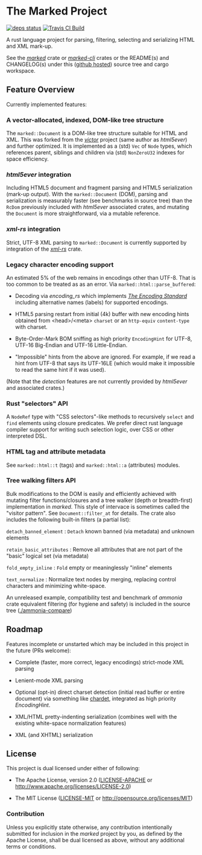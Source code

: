# The Marked Project

[![deps status](https://deps.rs/repo/github/dekellum/marked/status.svg)](https://deps.rs/repo/github/dekellum/marked)
[![Travis CI Build](https://travis-ci.org/dekellum/marked.svg?branch=master)](https://travis-ci.org/dekellum/marked)

A rust language project for parsing, filtering, selecting and serializing HTML
and XML mark-up.

See the _[marked]_ crate or _[marked-cli]_ crates or the README(s) and
CHANGELOG(s) under this ([github hosted]) source tree and cargo workspace.

## Feature Overview

Currently implemented features:

### A vector-allocated, indexed, DOM-like tree structure

The `marked::Document` is a DOM-like tree structure suitable for HTML and
XML. This was forked from the _[victor]_ project (same author as _html5ever_)
and further optimized.  It is implemented as a (std) `Vec` of `Node` types,
which references parent, siblings and children via (std) `NonZeroU32` indexes
for space efficiency.

### _html5ever_ integration

Including HTML5 document and fragment parsing and HTML5 serialization (mark-up
output). With the `marked::Document` (DOM), parsing and serialization is
measurably faster (see benchmarks in source tree) than the `RcDom` previously
included with *html5ever* associated crates, and mutating the `Document` is
more straightforward, via a mutable reference.

### _xml-rs_ integration

Strict, UTF-8 XML parsing to `marked::Document` is currently supported by
integration of the _[xml-rs]_ crate.

### Legacy character encoding support

An estimated 5% of the web remains in encodings other than UTF-8. That is too
common to be treated as as an error. Via `marked::html::parse_buffered`:

* Decoding via _encoding_rs_ which implements _[The Encoding Standard]_ including
  alternative names (labels) for supported encodings.

* HTML5 parsing restart from initial (4k) buffer with new encoding hints
  obtained from \<head>/\<meta> `charset` or an `http-equiv` `content-type` with
  charset.

* Byte-Order-Mark BOM sniffing as high priority `EncodingHint` for UTF-8, UTF-16
  Big-Endian and UTF-16 Little-Endian.

* "Impossible" hints from the above are ignored. For example, if we read a hint
  from UTF-8 that says its UTF-16LE (which would make it impossible to
  read the same hint if it was used).

(Note that the _detection_ features are not currently provided by _html5ever_ and
associated crates.)

### Rust "selectors" API

A `NodeRef` type with "CSS selectors"-like methods to recursively `select` and
`find` elements using closure predicates.  We prefer direct rust language
compiler support for writing such selection logic, over CSS or other
interpreted DSL.

### HTML tag and attribute metadata

See `marked::html::t` (tags) and `marked::html::a` (attributes) modules.

### Tree walking filters API

Bulk modifications to the DOM is easily and efficiently achieved with mutating
filter functions/closures and a tree walker (depth or breadth-first)
implementation in _marked_. This style of intervace is sometimes called the
"visitor pattern". See `Document::filter_at` for details.  The crate also
includes the following built-in filters (a partial list):

`detach_banned_element`
: `Detach` known banned (via metadata) and unknown elements

`retain_basic_attributes`
: Remove all attributes that are not part of the "basic" logical set (via metadata)

`fold_empty_inline`
: `Fold` empty or meaninglessly "inline" elements

`text_normalize`
: Normalize text nodes by merging, replacing control characters and minimizing white-space.

An unreleased example, compatibility test and benchmark of _ammonia_ crate
equivalent filtering (for hygiene and safety) is included in the source tree
([./ammonia-compare])

## Roadmap

Features incomplete or unstarted which may be included in this project in the
future (PRs welcome):

* Complete (faster, more correct, legacy encodings) strict-mode XML parsing

* Lenient-mode XML parsing

* Optional (opt-in) direct charset detection (initial read buffer or entire
  document) via something like [chardet], integrated as high priority
  _EncodingHint_.

* XML/HTML pretty-indenting serialization (combines well with the existing white-space
  normalization features)

* XML (and XHTML) serialization

## License

This project is dual licensed under either of following:

* The Apache License, version 2.0
  ([LICENSE-APACHE] or http://www.apache.org/licenses/LICENSE-2.0)

* The MIT License
  ([LICENSE-MIT] or http://opensource.org/licenses/MIT)

### Contribution

Unless you explicitly state otherwise, any contribution intentionally submitted
for inclusion in the _marked_ project by you, as defined by the Apache License,
shall be dual licensed as above, without any additional terms or conditions.

[github hosted]: https://github.com/dekellum/marked
[marked]: https://docs.rs/crate/marked
[marked-cli]: https://crates.io/crates/marked-cli
[The Encoding Standard]: https://encoding.spec.whatwg.org/
[./ammonia-compare]: https://github.com/dekellum/marked/tree/master/ammonia-compare
[victor]: https://github.com/SimonSapin/victor
[chardet]: https://crates.io/crates/chardet
[xml-rs]: https://crates.io/crates/xml-rs
[LICENSE-APACHE]: https://github.com/dekellum/marked/tree/master/LICENSE-APACHE
[LICENSE-MIT]: https://github.com/dekellum/marked/tree/master/LICENSE-MIT
